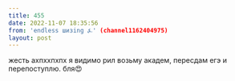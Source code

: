```yaml
---
title: 455
date: 2022-11-07 18:35:56
from: 'endless шизing ⍼' (channel1162404975)
layout: post
---
```


жесть ахпххпхпх я видимо рил возьму академ, пересдам егэ и перепоступлю.
бля😍

